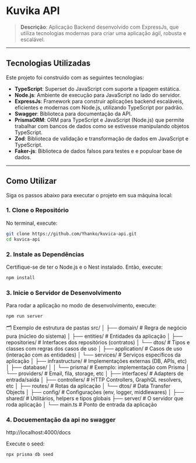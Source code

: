 # **Kuvika API**

> **Descrição**: Aplicação Backend desenvolvido com ExpressJs, que utiliza tecnologias modernas para criar uma aplicação ágil, robusta e escalável.

---

## **Tecnologias Utilizadas**

Este projeto foi construído com as seguintes tecnologias:

- **TypeScript**: Superset do JavaScript com suporte a tipagem estática.
- **Node.js**: Ambiente de execução para JavaScript no lado do servidor.
- **ExpressJs**: Framework para construir aplicações backend escaláveis, eficientes e modernas com Node.js, utilizando TypeScript por padrão.
- **Swagger**: Biblioteca para documentação da API.
- **PrismaORM**: ORM para TypeScript e JavaScript (Node.js) que permite trabalhar com bancos de dados como se estivesse manipulando objetos TypeScript.
- **Zod**: Biblioteca de validação e transformação de dados em JavaScript e TypeScript.
- **Faker-js**: Biblioteca de dados falsos para testes e e populoar base de dados.

---

## **Como Utilizar**

Siga os passos abaixo para executar o projeto em sua máquina local:

### **1. Clone o Repositório**

No terminal, execute:
```bash
git clone https://github.com/Yhanko/kuvica-api.git
cd kuvica-api
```

### **2. Instale as Dependências**

Certifique-se de ter o Node.js e o Nest instalado. Então, execute:
```bash
npm install
```

### **3. Inicie o Servidor de Desenvolvimento**

Para rodar a aplicação no modo de desenvolvimento, execute:
```bash
npm run server
```
🗂️ Exemplo de estrutura de pastas
src/
│
├── domain/                  # Regra de negócio pura (núcleo do sistema)
│   ├── entities/            # Entidades da aplicação
│   ├── repositories/        # Interfaces dos repositórios (contratos)
│   └── dtos/                # Tipos e classes com regras dos casos de uso
│
├── application/             # Casos de uso (interação com as entidades)
│   └── services/            # Serviços específicos da aplicação
│
├── infrastructure/          # Implementações externas (DB, APIs, etc)
│   ├── database/
│   │   └── prisma/          # Exemplo: implementação com Prisma
│   └── providers/           # Email, fila, storage, etc
│
├── interfaces/              # Adapters de entrada/saída
│   ├── controllers/         # HTTP Controllers, GraphQL resolvers, etc
│   ├── routes/              # Rotas da aplicação
│   └── dtos/                # Data Transfer Objects
│
├── config/                  # Configurações (env, logger, middlewares)
│
├── shared/                  # Utilitários, helpers e tipos globais
├── server/                  # O servidor que roda aplicação
│
└── main.ts                  # Ponto de entrada da aplicação

### **4. Docuementação da api no swagger**

http://localhost:4000/docs

Execute o seed:
```bash
npx prisma db seed
```
